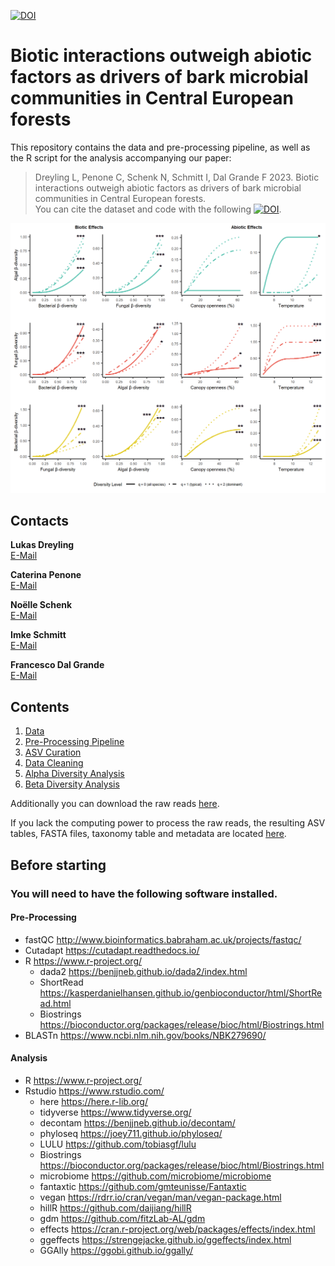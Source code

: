 [![DOI](https://zenodo.org/badge/659820253.svg)](https://zenodo.org/badge/latestdoi/659820253)
# Biotic interactions outweigh abiotic factors as drivers of bark microbial communities in Central European forests 

This repository contains the data and pre-processing pipeline, as well as the R script for the analysis accompanying our paper: 

> Dreyling L, Penone C, Schenk N, Schmitt I, Dal Grande F 2023. Biotic interactions outweigh abiotic factors as drivers of bark microbial communities in Central European forests.  
> You can cite the dataset and code with the following [![DOI](https://zenodo.org/badge/659820253.svg)](https://zenodo.org/badge/latestdoi/659820253).

![Important effects on beta diversity](https://github.com/LukDrey/bark_microbiome_drivers/blob/main/effects_beta.png)

## Contacts

**Lukas Dreyling**  
[E-Mail](mailto:lukas.dreyling@senckenberg.de)  

**Caterina Penone**  
[E-Mail](mailto:caterina.penone@unibe.ch)

**Noëlle Schenk**  
[E-Mail](mailto:noelle.schenk@unibe.ch)

**Imke Schmitt**  
[E-Mail](mailto:imke.schmitt@senckenberg.de)  

**Francesco Dal Grande**  
[E-Mail](mailto:francesco.dalgrande@unipd.it)  

## Contents

1. [Data](Data)
2. [Pre-Processing Pipeline](00_Read_Processing_pipeline.txt)
3. [ASV Curation](01_ASV_Curation.R)
4. [Data Cleaning](02_Data_Cleaning.R)
5. [Alpha Diversity Analysis](03_Alpha_Diversity.R)
6. [Beta Diversity Analysis](04_Beta_Diversity.R)

Additionally you can download the raw reads [here](https://www.ncbi.nlm.nih.gov/bioproject/PRJNA932736).  

If you lack the computing power to process the raw reads, the resulting ASV tables, FASTA files, taxonomy table and metadata are located [here](Data).  

## Before starting

### You will need to have the following software installed.

#### Pre-Processing 
* fastQC http://www.bioinformatics.babraham.ac.uk/projects/fastqc/
* Cutadapt https://cutadapt.readthedocs.io/
* R https://www.r-project.org/
    - dada2 https://benjjneb.github.io/dada2/index.html
    - ShortRead https://kasperdanielhansen.github.io/genbioconductor/html/ShortRead.html
    - Biostrings https://bioconductor.org/packages/release/bioc/html/Biostrings.html
* BLASTn https://www.ncbi.nlm.nih.gov/books/NBK279690/

#### Analysis
* R https://www.r-project.org/
* Rstudio https://www.rstudio.com/
  - here https://here.r-lib.org/
  - tidyverse https://www.tidyverse.org/
  - decontam https://benjjneb.github.io/decontam/
  - phyloseq https://joey711.github.io/phyloseq/
  - LULU https://github.com/tobiasgf/lulu
  - Biostrings https://bioconductor.org/packages/release/bioc/html/Biostrings.html
  - microbiome https://github.com/microbiome/microbiome
  - fantaxtic https://github.com/gmteunisse/Fantaxtic
  - vegan https://rdrr.io/cran/vegan/man/vegan-package.html
  - hillR https://github.com/daijiang/hillR
  - gdm https://github.com/fitzLab-AL/gdm
  - effects https://cran.r-project.org/web/packages/effects/index.html
  - ggeffects https://strengejacke.github.io/ggeffects/index.html
  - GGAlly https://ggobi.github.io/ggally/
